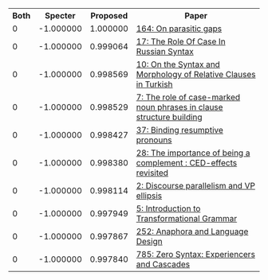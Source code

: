 <html><table><tr>
<th>Both</th>
<th>Specter</th>
<th>Proposed</th>
<th>Paper</th>
</tr>
<tr>
<td>0</td>
<td>-1.000000</td>
<td>1.000000</td>
<td><a href="https://www.semanticscholar.org/paper/55b9b0d02f6fb0446548b17c05615645d10cace2">164: On parasitic gaps</a></td>
</tr>
<tr>
<td>0</td>
<td>-1.000000</td>
<td>0.999064</td>
<td><a href="https://www.semanticscholar.org/paper/6925b4cb09444d56caa90583132b5fe90fe04af7">17: The Role Of Case In Russian Syntax</a></td>
</tr>
<tr>
<td>0</td>
<td>-1.000000</td>
<td>0.998569</td>
<td><a href="https://www.semanticscholar.org/paper/191fda2cc1b54471748f04fa8a2bf4a738ad8ea3">10: On the Syntax and Morphology of Relative Clauses in Turkish</a></td>
</tr>
<tr>
<td>0</td>
<td>-1.000000</td>
<td>0.998529</td>
<td><a href="https://www.semanticscholar.org/paper/8e7a3bb0256f25c671f8b74c4dfe4c89d007f86c">7: The role of case-marked noun phrases in clause structure building</a></td>
</tr>
<tr>
<td>0</td>
<td>-1.000000</td>
<td>0.998427</td>
<td><a href="https://www.semanticscholar.org/paper/f95acfda6e251866145e3ac1337bbdaeb16dbd68">37: Binding resumptive pronouns</a></td>
</tr>
<tr>
<td>0</td>
<td>-1.000000</td>
<td>0.998380</td>
<td><a href="https://www.semanticscholar.org/paper/78a2491ca4776f0b006cf72385a3d6ded5eb659f">28: The importance of being a complement : CED-effects revisited</a></td>
</tr>
<tr>
<td>0</td>
<td>-1.000000</td>
<td>0.998114</td>
<td><a href="https://www.semanticscholar.org/paper/0f8cf5453940d653421665c606e5faf267ebe08d">2: Discourse parallelism and VP ellipsis</a></td>
</tr>
<tr>
<td>0</td>
<td>-1.000000</td>
<td>0.997949</td>
<td><a href="https://www.semanticscholar.org/paper/892b2dda510458b49b0e024edbf10e063d3d69fb">5: Introduction to Transformational Grammar</a></td>
</tr>
<tr>
<td>0</td>
<td>-1.000000</td>
<td>0.997867</td>
<td><a href="https://www.semanticscholar.org/paper/3ec51b460aea919d96190b39500f6116bde26b32">252: Anaphora and Language Design</a></td>
</tr>
<tr>
<td>0</td>
<td>-1.000000</td>
<td>0.997840</td>
<td><a href="https://www.semanticscholar.org/paper/c19b11d77efe9b8958c730151607475404dd9bda">785: Zero Syntax: Experiencers and Cascades</a></td>
</tr>
</table></html>
